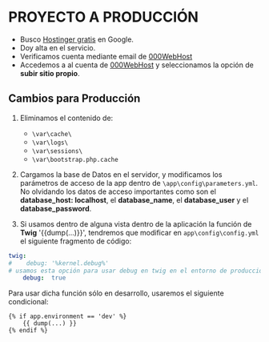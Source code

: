 PROYECTO A PRODUCCIÓN
=====================

* Busco [Hostinger gratis](https://www.hostinger.es/hosting-gratuito) en Google.
* Doy alta en el servicio.
* Verificamos cuenta mediante email de [000WebHost](https://es.000webhost.com/)
* Accedemos a al cuenta de [000WebHost](https://es.000webhost.com/) y seleccionamos la opción de **subir sitio propio**.

Cambios para Producción
-----------------------
1. Eliminamos el contenido de:
    * `\var\cache\`
    * `\var\logs\`
    * `\var\sessions\`
    * `\var\bootstrap.php.cache`

2. Cargamos la base de Datos en el servidor, y modificamos los parámetros de acceso de la app dentro de `\app\config\parameters.yml`. No olvidando los datos de acceso importantes como son el **database_host: localhost**, el **database_name**, el **database_user** y el **database_password**.

3. Si usamos dentro de alguna vista dentro de la aplicación la función de **Twig** '{{dump(...)}}', tendremos que modificar en `app\config\config.yml` el siguiente fragmento de código:
```yml
twig:
#    debug: '%kernel.debug%'
# usamos esta opción para usar debug en twig en el entorno de producción.
    debug:  true
```
Para usar dicha función sólo en desarrollo, usaremos el siguiente condicional:
```html.Twig
{% if app.environment == 'dev' %}
    {‌{ dump(...) }}
{% endif %}
```
